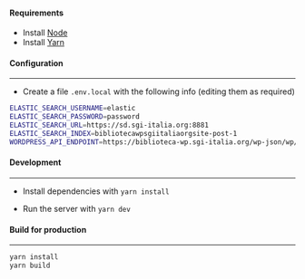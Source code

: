 #### Requirements

- Install [Node](https://nodejs.org/it/download/)
- Install [Yarn](https://classic.yarnpkg.com/lang/en/docs/install/#debian-stable)

#### Configuration

---

- Create a file `.env.local` with the following info (editing them as required)

```bash
ELASTIC_SEARCH_USERNAME=elastic
ELASTIC_SEARCH_PASSWORD=password
ELASTIC_SEARCH_URL=https://sd.sgi-italia.org:8881
ELASTIC_SEARCH_INDEX=bibliotecawpsgiitaliaorgsite-post-1
WORDPRESS_API_ENDPOINT=https://biblioteca-wp.sgi-italia.org/wp-json/wp/v2
```

#### Development

---

- Install dependencies with `yarn install`

- Run the server with `yarn dev`

#### Build for production

---

```bash
yarn install
yarn build
```
